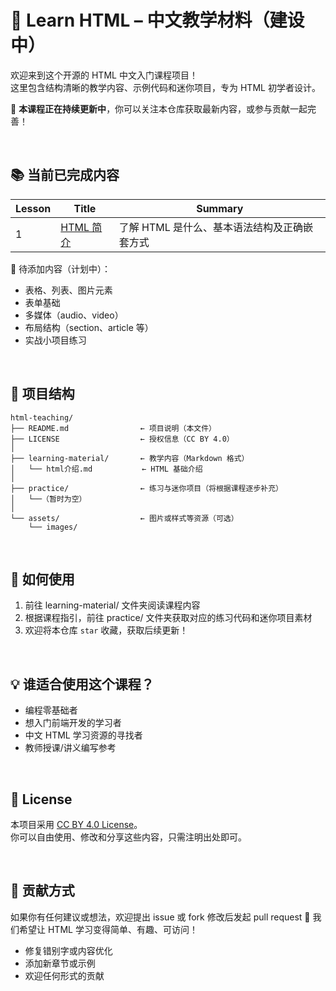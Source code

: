 # 🧱 Learn HTML – 中文教学材料（建设中）

欢迎来到这个开源的 HTML 中文入门课程项目！  
这里包含结构清晰的教学内容、示例代码和迷你项目，专为 HTML 初学者设计。

📌 **本课程正在持续更新中**，你可以关注本仓库获取最新内容，或参与贡献一起完善！

<br>

## 📚 当前已完成内容


| Lesson | Title | Summary |
|--------|-------|---------|
| 1 | [HTML 简介](learning-material/01-html-intro.md) | 了解 HTML 是什么、基本语法结构及正确嵌套方式  |


🚧 待添加内容（计划中）：

- 表格、列表、图片元素
- 表单基础
- 多媒体（audio、video）
- 布局结构（section、article 等）
- 实战小项目练习

<br>

## 📂 项目结构

```plaintext
html-teaching/
├── README.md                ← 项目说明（本文件）
├── LICENSE                  ← 授权信息（CC BY 4.0）
│
├── learning-material/       ← 教学内容（Markdown 格式）
│   └── html介绍.md           ← HTML 基础介绍
│
├── practice/                ← 练习与迷你项目（将根据课程逐步补充）
│   └──（暂时为空）
│
└── assets/                  ← 图片或样式等资源（可选）
    └── images/
```

<br>

## 🚀 如何使用

1. 前往 learning-material/ 文件夹阅读课程内容
2. 根据课程指引，前往 practice/ 文件夹获取对应的练习代码和迷你项目素材
3. 欢迎将本仓库 `star` 收藏，获取后续更新！

<br>

## 💡 谁适合使用这个课程？

- 编程零基础者
- 想入门前端开发的学习者
- 中文 HTML 学习资源的寻找者
- 教师授课/讲义编写参考

<br>

## 📄 License

本项目采用 [CC BY 4.0 License](https://creativecommons.org/licenses/by/4.0/)。  
你可以自由使用、修改和分享这些内容，只需注明出处即可。

<br>

## 🤝 贡献方式

如果你有任何建议或想法，欢迎提出 issue 或 fork 修改后发起 pull request 🙌
我们希望让 HTML 学习变得简单、有趣、可访问！

- 修复错别字或内容优化
- 添加新章节或示例
- 欢迎任何形式的贡献
